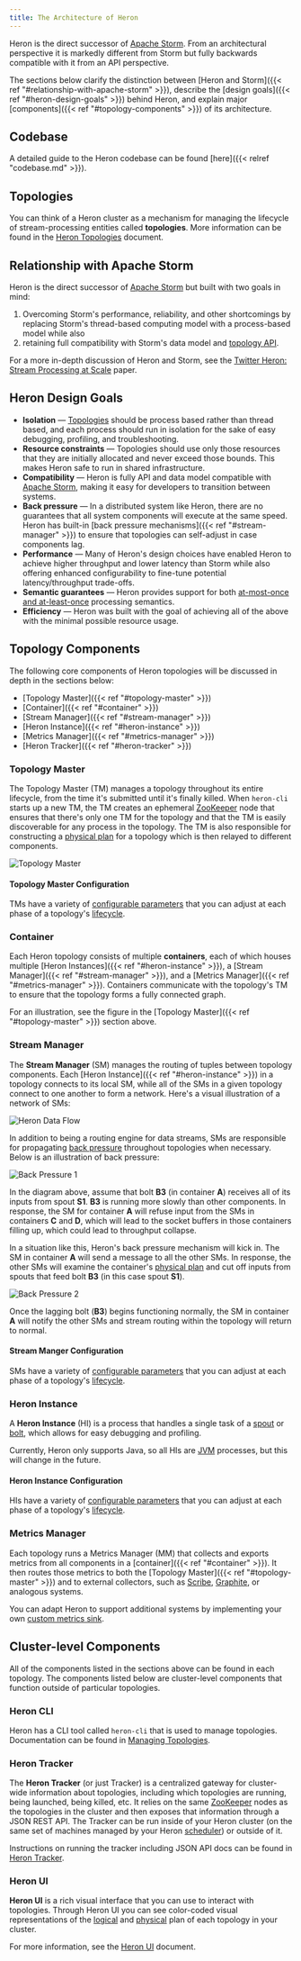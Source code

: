 ```yaml
---
title: The Architecture of Heron
---
```


Heron is the direct successor of [Apache Storm](http://storm.apache.org). From
an architectural perspective it is markedly different from Storm but fully
backwards compatible with it from an API perspective.

The sections below clarify the distinction between [Heron and
Storm]({{< ref "#relationship-with-apache-storm" >}}), describe the [design
goals]({{< ref "#heron-design-goals" >}}) behind Heron, and explain major
[components]({{< ref "#topology-components" >}}) of its architecture.

## Codebase

A detailed guide to the Heron codebase can be found
[here]({{< relref "codebase.md" >}}).

## Topologies

You can think of a Heron cluster as a mechanism for managing the lifecycle of
stream-processing entities called **topologies**. More information can be found
in the [Heron Topologies](../topologies) document.

## Relationship with Apache Storm

Heron is the direct successor of [Apache Storm](http://storm.apache.org) but
built with two goals in mind:

1. Overcoming Storm's performance, reliability, and other shortcomings by
replacing Storm's thread-based computing model with a process-based model while
also
2. retaining full compatibility with Storm's data model and [topology
API](http://storm.apache.org/about/simple-api.html).

For a more in-depth discussion of Heron and Storm, see the [Twitter Heron:
Stream Processing at Scale](http://dl.acm.org/citation.cfm?id=2742788) paper.

## Heron Design Goals

* **Isolation** &mdash; [Topologies](../topologies) should be process based
  rather than thread based, and each process should run in isolation for the
  sake of easy debugging, profiling, and troubleshooting.
* **Resource constraints** &mdash; Topologies should use only those resources
  that they are initially allocated and never exceed those bounds. This makes
  Heron safe to run in shared infrastructure.
* **Compatibility** &mdash; Heron is fully API and data model compatible with
  [Apache Storm](http://storm.apache.org), making it easy for developers
  to transition between systems.
* **Back pressure** &mdash; In a distributed system like Heron, there are no
  guarantees that all system components will execute at the same speed. Heron
  has built-in [back pressure mechanisms]({{< ref "#stream-manager" >}}) to ensure that
  topologies can self-adjust in case components lag.
* **Performance** &mdash; Many of Heron's design choices have enabled Heron to
  achieve higher throughput and lower latency than Storm while also offering
  enhanced configurability to fine-tune potential latency/throughput trade-offs.
* **Semantic guarantees** &mdash; Heron provides support for both
  [at-most-once and at-least-once](https://kafka.apache.org/08/design.html#semantics)
  processing semantics.
* **Efficiency** &mdash; Heron was built with the goal of achieving all of the
  above with the minimal possible resource usage.

## Topology Components

The following core components of Heron topologies will be discussed in depth in
the sections below:

* [Topology Master]({{< ref "#topology-master" >}})
* [Container]({{< ref "#container" >}})
* [Stream Manager]({{< ref "#stream-manager" >}})
* [Heron Instance]({{< ref "#heron-instance" >}})
* [Metrics Manager]({{< ref "#metrics-manager" >}})
* [Heron Tracker]({{< ref "#heron-tracker" >}})

### Topology Master

The Topology Master (TM) manages a topology throughout its entire lifecycle,
from the time it's submitted until it's finally killed. When `heron-cli` starts
up a new TM, the TM creates an ephemeral
[ZooKeeper](http://zookeeper.apache.org) node that ensures that there's only one
TM for the topology and that the TM is easily discoverable for any process in
the topology. The TM is also responsible for constructing a [physical
plan](../topologies#physical-plan) for a topology which is then relayed to
different components.

![Topology Master](/img/tmaster.png)

#### Topology Master Configuration

TMs have a variety of [configurable
parameters](../../operators/configuration/tmaster) that you can adjust at each
phase of a topology's [lifecycle](../topologies#topology-lifecycle).

### Container

Each Heron topology consists of multiple **containers**, each of which houses
multiple [Heron Instances]({{< ref "#heron-instance" >}}), a [Stream
Manager]({{< ref "#stream-manager" >}}), and a [Metrics Manager]({{< ref "#metrics-manager" >}}). Containers
communicate with the topology's TM to ensure that the topology forms a fully
connected graph.

For an illustration, see the figure in the [Topology Master]({{< ref "#topology-master" >}})
section above.

### Stream Manager

The **Stream Manager** (SM) manages the routing of tuples between topology
components. Each [Heron Instance]({{< ref "#heron-instance" >}}) in a topology connects to its
local SM, while all of the SMs in a given topology connect to one another to
form a network. Here's a visual illustration of a network of SMs:

![Heron Data Flow](/img/data-flow.png)

In addition to being a routing engine for data streams, SMs are responsible for
propagating [back pressure](https://en.wikipedia.org/wiki/Back_pressure)
throughout topologies when necessary. Below is an illustration of back pressure:

![Back Pressure 1](/img/backpressure1.png)

In the diagram above, assume that bolt **B3** (in container **A**) receives all
of its inputs from spout **S1**. **B3** is running more slowly than other
components. In response, the SM for container **A** will refuse input from the
SMs in containers **C** and **D**, which will lead to the socket buffers in
those containers filling up, which could lead to throughput collapse.

In a situation like this, Heron's back pressure mechanism will kick in. The SM
in container **A** will send a message to all the other SMs. In response, the
other SMs will examine the container's [physical
plan](../topologies#physical-plan) and cut off inputs from spouts that feed
bolt **B3** (in this case spout **S1**).

![Back Pressure 2](/img/backpressure2.png)

Once the lagging bolt (**B3**) begins functioning normally, the SM in container
**A** will notify the other SMs and stream routing within the topology will
return to normal.

#### Stream Manger Configuration

SMs have a variety of [configurable
parameters](../../operators/configuration/stmgr) that you can adjust at each
phase of a topology's [lifecycle](../topologies#topology-lifecycle).

### Heron Instance

A **Heron Instance** (HI) is a process that handles a single task of a
[spout](../topologies#spouts) or [bolt](../topologies#bolts), which allows
for easy debugging and profiling.

Currently, Heron only supports Java, so all
HIs are [JVM](https://en.wikipedia.org/wiki/Java_virtual_machine) processes, but
this will change in the future.

#### Heron Instance Configuration

HIs have a variety of [configurable
parameters](../../operators/configuration/instance) that you can adjust at
each phase of a topology's [lifecycle](../topologies#topology-lifecycle).

### Metrics Manager

Each topology runs a Metrics Manager (MM) that collects and exports metrics from
all components in a [container]({{< ref "#container" >}}). It then routes those metrics to
both the [Topology Master]({{< ref "#topology-master" >}}) and to external collectors, such as
[Scribe](https://github.com/facebookarchive/scribe),
[Graphite](http://graphite.wikidot.com/), or analogous systems.

You can adapt Heron to support additional systems by implementing your own
[custom metrics sink](../../contributors/custom-metrics-sink).

## Cluster-level Components

All of the components listed in the sections above can be found in each
topology. The components listed below are cluster-level components that function
outside of particular topologies.

### Heron CLI

Heron has a CLI tool called `heron-cli` that is used to manage topologies.
Documentation can be found in [Managing
Topologies](../../operators/heron-cli).

### Heron Tracker

The **Heron Tracker** (or just Tracker) is a centralized gateway for
cluster-wide information about topologies, including which topologies are
running, being launched, being killed, etc. It relies on the same
[ZooKeeper](http://zookeeper.apache.org) nodes as the topologies in the cluster
and then exposes that information through a JSON REST API. The Tracker can be
run inside of your Heron cluster (on the same set of machines managed by your
Heron [scheduler](../../operators/deployment/README)) or outside of it.

Instructions on running the tracker including JSON API docs can be found in [Heron
Tracker](../../operators/heron-tracker).

### Heron UI

**Heron UI** is a rich visual interface that you can use to interact with
topologies. Through Heron UI you can see color-coded visual representations of
the [logical](../topologies#logical-plan) and
[physical](../topologies#physical-plan) plan of each topology in your cluster.

For more information, see the [Heron UI](../../operators/heron-ui) document.
